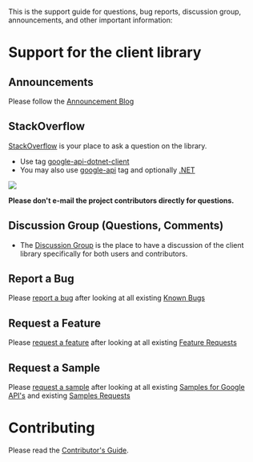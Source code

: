 This is the support guide for questions, bug reports, discussion group, announcements, and other important information:




# Support for the client library #
## Announcements ##
Please follow the [Announcement Blog](http://google-api-dotnet-client.blogspot.com/)

## StackOverflow ##
[StackOverflow](http://stackoverflow.com/questions/ask) is your place to ask a question on the library.

  * Use tag [google-api-dotnet-client](http://stackoverflow.com/questions/tagged/google-api-dotnet-client)
  * You may also use [google-api](http://stackoverflow.com/questions/tagged/google-api) tag and optionally [.NET](http://stackoverflow.com/questions/tagged/google-api+.net)

[![](http://stackoverflow.com/users/flair/1975000.png)](http://stackoverflow.com/users/1975000/peleyal)

**Please don't e-mail the project contributors directly for questions.**

## Discussion Group (Questions, Comments) ##
  * The [Discussion Group](http://groups.google.com/group/google-api-dotnet-client) is the place to have a discussion of the client library specifically for both users and contributors.

## Report a Bug ##
Please [report a bug](http://code.google.com/p/google-api-dotnet-client/issues/entry) after looking at all existing [Known Bugs](https://code.google.com/p/google-api-dotnet-client/issues/list?can=2&q=Type%3DDefect+&colspec=ID+Type+Component+Status+Priority+Milestone+Owner+Summary&cells=tiles)

## Request a Feature ##
Please [request a feature](http://code.google.com/p/google-api-dotnet-client/issues/entry?template=Request%20a%20Feature) after looking at all existing [Feature Requests](https://code.google.com/p/google-api-dotnet-client/issues/list?can=2&q=Type%3DEnhancement+&colspec=ID+Type+Component+Status+Priority+Milestone+Owner+Summary&cells=tiles)

## Request a Sample ##
Please [request a sample](http://code.google.com/p/google-api-dotnet-client/issues/entry?template=Request%20a%20Sample) after looking at all existing [Samples for Google API's](APIs.md) and existing [Samples Requests](https://code.google.com/p/google-api-dotnet-client/issues/list?can=2&q=Component%3DSamples&colspec=ID+Type+Component+Status+Priority+Milestone+Owner+Summary&cells=tiles)

# Contributing #
Please read the [Contributor's Guide](BecomingAContributor.md).